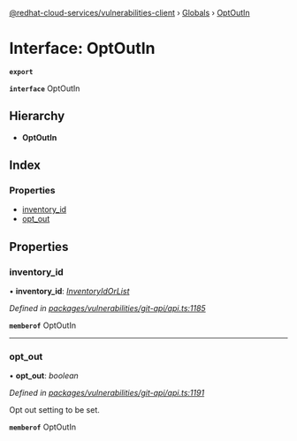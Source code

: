 [@redhat-cloud-services/vulnerabilities-client](../README.md) › [Globals](../globals.md) › [OptOutIn](optoutin.md)

# Interface: OptOutIn

**`export`** 

**`interface`** OptOutIn

## Hierarchy

* **OptOutIn**

## Index

### Properties

* [inventory_id](optoutin.md#inventory_id)
* [opt_out](optoutin.md#opt_out)

## Properties

###  inventory_id

• **inventory_id**: *[InventoryIdOrList](inventoryidorlist.md)*

*Defined in [packages/vulnerabilities/git-api/api.ts:1185](https://github.com/RedHatInsights/javascript-clients/blob/master/packages/vulnerabilities/git-api/api.ts#L1185)*

**`memberof`** OptOutIn

___

###  opt_out

• **opt_out**: *boolean*

*Defined in [packages/vulnerabilities/git-api/api.ts:1191](https://github.com/RedHatInsights/javascript-clients/blob/master/packages/vulnerabilities/git-api/api.ts#L1191)*

Opt out setting to be set.

**`memberof`** OptOutIn
